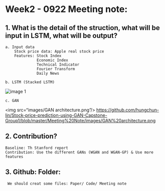 # Week2 - 0922 Meeting note:

## 1. What is the detail of the struction, what will be input in LSTM, what will be output?  
    a. Input data  
        Stock price data: Apple real stock price  
        Features: Stock Index  
                  Economic Index  
                  Technical Indicator  
                  Fourier Transform  
                  Daily News  
                  
    b. LSTM (Stacked LSTM) 
   ![image 1](../images/Stacked_LSTM_Structure.png)
  

    c. GAN  
<img src=“images/GAN architecture.png”/>
https://github.com/hungchun-lin/Stock-price-prediction-using-GAN-Capstone-Group1/blob/master/Meeting%20Note/images/GAN%20architecture.png
## 2. Contribution?
    Baseline: Th Stanford report
    Contribution: Use the different GANs (WGAN and WGAN-GP) & Use more features 
                
               
## 3. Github: Folder: 
     We should creat some files: Paper/ Code/ Meeting note
